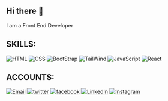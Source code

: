 ## Hi there 👋

I am a Front End Developer 

## SKILLS: 
![HTML](https://img.icons8.com/?size=30&id=20909&format=png&color=000000)
![CSS](https://img.icons8.com/?size=30&id=21278&format=png&color=000000)
![BootStrap](https://img.icons8.com/?size=30&id=PndQWK6M1Hjo&format=png&color=000000)
![TailWind](https://img.icons8.com/?size=30&id=CIAZz2CYc6Kc&format=png&color=000000)
![JavaScript](https://img.icons8.com/?size=30&id=108784&format=png&color=000000)
![React](https://img.icons8.com/?size=30&id=NfbyHexzVEDk&format=png&color=000000)

## ACCOUNTS:
[![Email](https://img.icons8.com/?size=30&id=eKlyMs0XteXZ&format=png&color=000000)](mailto:mansubsheikh4@gmail.com)
[![twitter](https://img.icons8.com/?size=30&id=13963&format=png&color=000000)](https://twitter.com/mansub_sheikh)
[![facebook](https://img.icons8.com/?size=30&id=118497&format=png&color=000000)](https://www.facebook.com/mansub.hafeez.1/)
[![LinkedIn](https://img.icons8.com/?size=30&id=13930&format=png&color=000000)](https://www.linkedin.com/in/mansub-hafeez-91)
[![Instagram](https://img.icons8.com/?size=30&id=32323&format=png&color=000000)](https://www.instagram.com/mansub_hafeez/)

